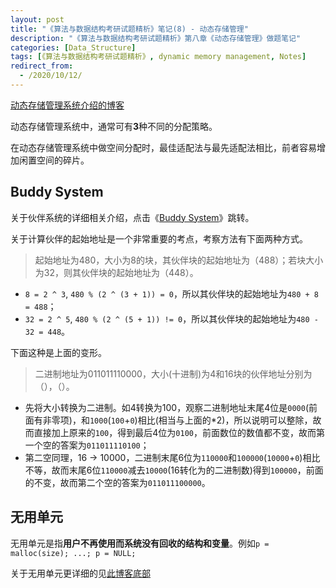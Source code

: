 ```yaml
---
layout: post
title: "《算法与数据结构考研试题精析》笔记(8) - 动态存储管理"
description: "《算法与数据结构考研试题精析》第八章《动态存储管理》做题笔记"
categories: [Data_Structure]
tags: [《算法与数据结构考研试题精析》, dynamic memory management, Notes]
redirect_from:
  - /2020/10/12/
---
```


[动态存储管理系统介绍的博客](https://authurwhywait.github.io/blog/2020/08/02/dynamic_memory_management/)

动态存储管理系统中，通常可有**3**种不同的分配策略。

在动态存储管理系统中做空间分配时，最佳适配法与最先适配法相比，前者容易增加闲置空间的碎片。

## Buddy System

关于伙伴系统的详细相关介绍，点击《[Buddy System](https://authurwhywait.github.io/blog/2020/08/01/buddy_system/)》跳转。

关于计算伙伴的起始地址是一个非常重要的考点，考察方法有下面两种方式。

> 起始地址为480，大小为8的块，其伙伴块的起始地址为（488）；若块大小为32，则其伙伴块的起始地址为（448）。

* `8 = 2 ^ 3`, `480 % (2 ^ (3 + 1)) = 0`，所以其伙伴块的起始地址为`480 + 8 = 488`；
* `32 = 2 ^ 5`, `480 % (2 ^ (5 + 1)) != 0`，所以其伙伴块的起始地址为`480 - 32 = 448`。

下面这种是上面的变形。

> 二进制地址为011011110000，大小(十进制)为4和16块的伙伴地址分别为（），（）。

* 先将大小转换为二进制。如4转换为100，观察二进制地址末尾4位是`0000`(前面有非零项)，和`1000`(`100`+`0`)相比(相当与上面的*2)，所以说明可以整除，故而直接加上原来的`100`，得到最后4位为`0100`，前面数位的数值都不变，故而第一个空的答案为`011011110100`；
* 第二空同理，16 -> 10000，二进制末尾6位为`110000`和`100000`(`10000`+`0`)相比不等，故而末尾6位`110000`减去`10000`(16转化为的二进制数)得到`100000`，前面的不变，故而第二个空的答案为`011011100000`。

## 无用单元

无用单元是指**用户不再使用而系统没有回收的结构和变量**。例如`p = malloc(size); ...; p = NULL;`

关于无用单元更详细的见[此博客底部](https://authurwhywait.github.io/blog/2020/08/02/dynamic_memory_management/)
